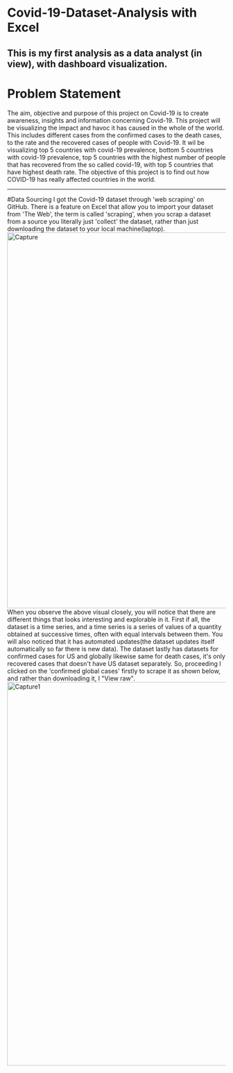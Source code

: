 # Covid-19-Dataset-Analysis with Excel
This is my first analysis as a data analyst (in view), with dashboard visualization.
---
# Problem Statement
The aim, objective and purpose of this project on Covid-19 is to create awareness, insights and information concerning Covid-19. 
This project will be visualizing the impact and havoc it has caused in the whole of the world. This includes different cases from the confirmed cases to the death cases, to the rate and the recovered cases of people with Covid-19.
It wil be visualizing top 5 countries with covid-19 prevalence, bottom 5 countries with covid-19 prevalence, top 5 countries with the highest number of people that has recovered from the so called covid-19, with top 5 countries that have highest death rate.
The objective of this project is to find out how COVID-19 has really affected countries in the world.

---

#Data Sourcing
I got the Covid-19 dataset through 'web scraping' on GitHub. There is a feature on Excel that allow you to import your dataset from 'The Web', the term is called 'scraping', when you scrap a dataset from a source you literally just 'collect' the dataset, rather than just downloading the dataset to your local machine(laptop).
<img width="867" alt="Capture" src="https://user-images.githubusercontent.com/88210780/178150472-7f2d4976-e324-4deb-befd-d7953c8ac173.PNG">
When you observe the above visual closely, you will notice that there are different things that looks interesting and explorable in it.
First if all, the dataset is a time series, and a time series is a series of values of a quantity obtained at successive times, often with equal intervals between them. You will also noticed that it has automated updates(the dataset updates itself automatically so far there is new data). The dataset lastly has datasets for confirmed cases for US and globally likewise same for death cases, it's only recovered cases that doesn't have US dataset separately.
So, proceeding I clicked on the 'confirmed global cases' firstly to scrape it as shown below, and rather than downloading it, I "View raw".
<img width="885" alt="Capture1" src="https://user-images.githubusercontent.com/88210780/178151001-5c248a4c-a413-468c-a950-c569e40ff721.PNG">

